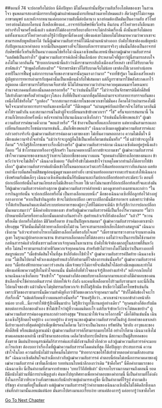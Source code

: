 ##ตอนที่ 74 จะปอกหรือไม่ปอก นี่คือปัญหา
มีไม่กี่คนเท่านั้นที่รู้ความลับเรื่องโลหิตของเขา ในสวนโจว ขุนพลมารสองสามีภรรยากับผู้เฒ่าเผ่าพ่อมดมังกรเทียนล้วนตายไปหมดแล้ว สัตว์อสูรก็ไม่อาจพูดภาษามนุษย์ และหลังจากหนานเค่อบอกความลับนี้ต่อบิดานาง นางย่อมต้องปิดมันเป็นความลับ สวีโหย่วหรงย่อมไม่บอกใครแน่ ก็เหลือเพียงแค่...อาจารย์กับศิษย์พี่อวี๋เหริน
คืนก่อน สวีโหย่วหรงก็เตือนเขาอย่างจริงใจมาครั้งหนึ่งแล้ว แต่เขาก็ไม่ต้องการหรือบางทีอาจจะไม่กล้าคิดเรื่องนี้ ดังนั้นเขาจึงไม่ตอบ
แต่ทั้งเขาและสวีโหย่วหรงต่างก็รู้ดีว่าปัญหานี้ยังคงอยู่ เพียงแค่เขาไม่ตอบไม่ได้หมายความว่าพวกเขาจะสามารถหลับหูหลับตาได้
วันนี้ผู้เฒ่าความลับสวรรค์ก็ได้ฉีกม่านหน้าต่างออก บังคับให้เขาต้องเผชิญหน้ากับปัญหาและหาคำตอบ
หากนี่เป็นหลุมพรางที่จะใช้ลอบสังหารราชามารจริงๆ เช่นนั้นก็ต้องเป็นอาจารย์กับศิษย์พี่อวี๋เหรินที่เป็นคนวางแผนใช่หรือไม่
เฉินฉางเซิงพลันเงยหน้าขึ้นถามผู้เฒ่าความลับสวรรค์ “ผลลัพธ์เป็นอย่างไร”
ผู้เฒ่าความลับสวรรค์เลิกคิ้วขึ้นเล็กน้อย ประหลาดใจที่ผู้เยาว์ผู้นี้สามารถสงบใจลงได้ในเวลาอันสั้น
“ข้าบอกก่อนหน้านี้แล้วว่าเมื่อราชามารกลับถึงเมืองเสวี่ยเหล่า เขาก็ได้รับบาดเจ็บสาหัสแล้ว”
“ข้าพูดถึงทั้งสองฝ่าย”
“จักรพรรดิขาวก็ได้รับบาดเจ็บไม่น้อย เขาต้องใช้เวลาอย่างน้อยหลายปีในการฟื้นฟู แต่อาการบาดเจ็บของราชามารนั้นรุนแรงกว่ามาก”
“จากที่ข้ารู้มา ในเมืองเสวี่ยเหล่า ผู้บัญชาการทหารเผ่ามารกับชุดดำนั้นเป็นเหมือนน้ำกับไฟเสมอมา แต่ก็ถูกราชามารใช้พลังสะกดเอาไว้อยู่ตลอด เมื่อราชามารได้รับบาดเจ็บสาหัส นี่ไม่ได้หมายความว่าอำนาจควบคุมแดนมารโดยเฉพาะอำนาจสะกดคนทั้งสองนั้นลดลงหรอกหรือ”
“จะว่าเช่นนั้นก็ได้”
“ไม่ว่าจะเป็นจักรพรรดินีศักดิ์สิทธิ์ ใต้เท้าสังฆราชหรือตัวท่านผู้อาวุโสเอง สิ่งที่ที่เป็นห่วงมากที่สุดก็คือเผ่ามารจะทำลายการบรรจบกันของเหนือใต้ใช่หรือไม่”
“ถูกต้อง”
“หากสถานการณ์ภายในของพวกเขาไม่มั่นคง ก็คาดได้ว่าเผ่ามารคงไม่มีจิตใจจะมาทำลายการบรรจบกันของเหนือใต้”
“ก็มีเหตุผล”
“เผ่ามนุษย์กับเผ่าปีศาจก็จะได้รับเวลาอันมีค่าให้รวมตัวกัน และสถานการณ์ในต้าลู่ก็จะเปลี่ยนมาเข้าข้างพวกเรา”
“ใช่”
ครั้นจบการสนทนานี้ ในสวนก็เงียบลงอีกครั้งหนึ่ง
หลังจากผ่านไปนานเฉินฉางเซิงก็กล่าว “ถ้าเช่นนั้นก็เพียงพอแล้ว”
ผู้เฒ่าความลับสวรรค์ขมวดคิ้วถาม “พอแล้วหรือ”
“ใช่ ข้าอาจเป็นเหยื่อและเกือบตาย แต่หากมันสามารถแลกเปลี่ยนกับผลประโยชน์มากมายเช่นนี้...มันก็เพียงพอแล้ว”
เฉินฉางเซิงมองดูผู้เฒ่าความลับสวรรค์และกล่าวอย่างจริงจัง
ผู้เฒ่าความลับสวรรค์มองดวงตาของเขา ไม่เห็นความหลอกลวง ความไม่เต็มใจ มีเพียงแต่ความจริงใจเท่านั้น
“แม้ว่าเจ้าจะถูกผู้อื่นใช้เป็นเหยื่อก็ตามเช่นนั้นหรือ”
“ใช่ แม้ว่าข้าจะถูกใช้ก็ตาม”
“เจ้าไม่รู้สึกโกรธเพราะเรื่องนี้บ้างหรือ” ผู้เฒ่าความลับสวรรค์ถาม
เฉินฉางเซิงคิดอยู่ครู่หนึ่งแล้วก็ตอบ “ใช่ ข้าโกรธมากหรืออาจรู้สึกเศร้า ในอนาคตหากมีโอกาสข้าจะถามเขา”
ผู้เฒ่าความลับสวรรค์เข้าใจความหมายของเขาและรู้ว่าเขาจะไม่บอกชื่อของคนวางแผน “ทุกคนต่างก็มีทางเลือกของตนเอง ข้าหวังว่าเจ้าจะไม่เสียใจ”
เฉินฉางเซิงตอบ “อันที่จริงข้าไม่เคยเข้าใจว่าเหตุใดพวกท่านถึงได้อยากให้ข้าเลือก”
ผู้เฒ่าความลับสวรรค์ผลักมือเข้าไปในหมอกและคว้าตะกร้าใส่ผลท้อออกมาราวกับเล่นกล
ผลท้อเหล่านี้อวบอิ่มสดใหม่สีชมพูอ่อนนุ่มดูชวนมองอย่างยิ่ง
เขานำผลท้อออกมาจากตะกร้าและส่งให้เฉินฉางเซิงพร้อมกับมีดเล็กๆ
เฉินฉางเซิงเห็นเช่นนั้นก็รับมีดมาและเริ่มปอกเปลือกท้ออย่างระมัดระวัง
ตอนที่ปอกเปลือกท้อนั้นในสวนเงียบสงบไม่มีเสียงอะไรเลย ใช้เวลาไม่นานเขาก็ปอกเปลือกท้อเสร็จและส่งมันให้ผู้เฒ่าความลับสวรรค์อย่างสุภาพ
ผู้เฒ่าความลับสวรรค์ส่ายหน้า มองดูเขาอย่างเฉยชาและกล่าว “ในการกินลูกท้อนั้น จะปอกเปลือกหรือไม่ เป็นทางเลือกแบบหนึ่ง”
มือของเฉินฉางเซิงที่ถือลูกท้อไว้ค้างอยู่กลางอากาศ
“หากเป็นข้ากินลูกท้อ ข้าจะไม่ปอกเปลือก เพราะเปลือกนั้นมีสารอาหาร แต่เพราะว่าข้าคิดว่าใต้เท้าเป็นคนกินและคิดถึงระบบย่อยอาหารของผู้อาวุโสที่ไม่ค่อยจะดีนัก ข้าจึงรู้สึกว่าการปอกเปลือกนั้นเหมาะสมกว่า”
นี่คือคำอธิบายของเขา
สำหรับผู้เฒ่าความลับสวรรค์นี่เป็นเรื่องไร้ความหมาย
“ไม่ว่าเป้าหมายคือใครหรือทางเลือกนั้นแตกต่างกันอย่างไร สุดท้ายแล้วเจ้าก็ยังต้องเลือก”
“แล้ว?”
“หวานหรือเค็ม ปอกหรือไม่ปอก มีชีวิตหรือตาย ล้วนเป็นปัญหาเสมอมา”
ผู้เฒ่าความลับสวรรค์มองตาเขาน้ำเสียงสุขุม “ชีวิตนั้นเต็มไปด้วยทางเลือกนับไม่ถ้วน ใครจะสามารถหลีกเลี่ยงได้อย่างสมบูรณ์”
เฉินฉางเซิงถาม “แล้วจะทำอย่างไรหากไม่มีทางเลือกใดที่ตรงกับใจเลย”
“เมื่อราชามารขวางทางเจ้าบนทางเดินภูเขา ในฐานะผู้ปกครองหานซาน ข้าสามารถเลือกตอบโต้ได้สองทาง แต่ไม่ว่าจะเป็นการเปิดใช้งานค่ายกลหินสวรรค์แล้วกักขังเขารวมถึงพวกเจ้าทุกคนในหานซาน บังคับให้เจ้าต้องตกอยู่ในสภาพที่สิ้นหวัง หรือ ไม่สนใจราชามารแล้วช่วยชีวิตพวกเจ้าทุกคนก่อน สำหรับข้าไม่ว่าทางใดก็ไม่นับว่าเป็นทางออกที่สมบูรณ์แบบ”
“เมื่อข้าตัดสินใจในที่สุด ข้าก็ยังต้องใช้หัวใจ” ผู้เฒ่าความลับสวรรค์ปิดท้าย
เฉินฉางเซิงถาม “ไม่เป็นไปตามใจตัวเองแต่สุดท้ายแล้วก็ยังทำตามที่ใจต้องการเช่นนั้นหรือ”
ผู้เฒ่าความลับสวรรค์ตอบ “เมื่อท้องฟ้าทลายดวงดาวร่วงหล่น เมื่อเจ้าพบว่าไม่อาจที่จะตัดสินใจได้อย่างมีเหตุผลและทำได้เพียงแค่พึ่งพาความรู้สึกในหัวใจตอนนั้น นั่นคือสิ่งที่หัวใจของเจ้ารู้สึกอย่างแท้จริง”
หลังจากเงียบไปนานเฉินฉางเซิงก็ตอบ “ข้าเข้าใจ”
“ทุกคนต่างก็ต้องพบกับทางเลือกมากมายและต่างก็มีคำตอบของตน ข้าเลือกที่จะใช้ค่ายกลหินสวรรค์ ปล่อยให้เจ้า ถังถัง และคนที่เหลือตายไปร่วมกับราชามาร และนี่ก็เป็นไปตามใจของข้า แม้ว่ามันจะไม่ยุติธรรมกับพวกเจ้า ข้าก็ไม่รู้สึกผิด ข้าเชื่อว่าไม่มีใครโทษข้าเช่นกัน เพราะชีวิตของราชามารนั้นมีความสำคัญยิ่งกว่าชีวิตของพวกเจ้าทุกคนรวมกัน”
“ข้าก็ไม่คับข้องใจอะไรกับเรื่องนี้”
“แม้แต่กับคนที่วางแผนอย่างนั้นหรือ”
“ข้าแค่รู้สึกว่า...พวกเขาน่าจะบอกข้าล่วงหน้าสักหน่อย บางที...นี่อาจทำให้ข้ารู้สึกดีขึ้นมาบ้าง ไม่รู้สึกว่าถูกใช้งานอยู่อย่างเดียว”
“ทุกคนต่างก็ต้องรับผิดชอบต่อการเลือกของตัวเอง ข้าไม่เข้าใจว่าผู้ที่วางแผนคิดอะไร แต่กับเจ้าข้าหวังว่าจะได้ชดเชยบ้าง”
ผู้เฒ่าความลับสวรรค์มองดูเขาและกล่าวอย่างสุขุม “ข้าแนะนำให้เจ้าฉวยโอกาสนี้”
เมื่อได้ยินเช่นนั้น เฉินฉางเซิงก็รู้สึกตกใจอยู่บ้าง งงงวยอยู่บ้าง
ด้วยฐานะของผู้เฒ่าความลับสวรรค์ในต้าลู่ ถ้อยคำของเขาเหล่านี้เย้ายวนอย่างที่สุดต่อผู้บำเพ็ญเพียรคนใดก็ตาม
ไม่ว่าจะเป็นเงินทอง ทรัพย์สิน วิชาลับ อาวุธและของศักดิ์สิทธิ์ หรือแม้แต่ภูเขาแม่น้ำ ผู้เฒ่าความลับสวรรค์ก็สามารถมอบให้ได้
อย่างไรก็ตาม เฉินฉางเซิงไม่ขาดแคลนของเหล่านี้ เขามีวิชาดาบสองท่อน เคล็ดวิชาลับกระบี่หลีซาน มีสถานะเป็นผู้สืบทอดของสังฆราช มีแผ่นป้ายอนุสรณ์คัมภีร์สวรรค์และยังมีถังซานสือลิ่วอีกด้วย
แล้วผู้เฒ่าความลับสวรรค์จะมอบอะไรแก่เขา ต้องบอกว่าเรื่องใดที่ผู้เฒ่าความลับสวรรค์โดดเด่นที่สุด
ก็คือปัญญา ประสบการณ์ ความเข้าใจในโลก ความลับนับไม่ถ้วนที่คนอื่นไม่ทราบ
“ข้าอยากจะขอให้ใต้เท้าช่วยตอบคำถามสักสองสามข้อ”
เฉินฉางเซิงตัดสินใจแล้วเมื่อกล่าวกับผู้เฒ่าความลับสวรรค์
คำตอบนี้ย่อมไม่เหนือการคาดเดาของผู้เฒ่าความลับสวรรค์ เขายิ้มเล็กน้อย รอยย่นบนใบหน้าลึกลงกว่าเดิม
“ข้าคือใคร”
นี่คือคำถามแรกของเฉินฉางเซิง
นี่เป็นคำถามที่สามจากท้ายของ ‘บทกวีวิถีลัทธิเต๋า’
นับจากโบราณกาลมาจนถึงตอนนี้ ยอดฝีมือนับไม่ถ้วนที่มีการบำเพ็ญสูงส่ง ค้นหาไปทุกทิศทางเพื่อหาคำตอบของคำถามนี้
นี่เป็นคำถามที่โด่งดังยิ่งในการโต้วาทีระหว่างสังฆราชและกับนักปราชญ์เผ่ามารทงกู่ซือ
นี่เป็นคำถามที่ไร้รูป คำถามเชิงปรัชญา คำถามที่อยู่ในชั้นเต๋า
แต่ผู้เฒ่าความลับสวรรค์รู้ว่าคำถามของเฉินฉางเซิงนั้นไม่ได้คิดลึกซึ้งเฉกเช่นที่กล่าวมานั้นเลยแม้แต่น้อย มันตรงไปตรงมาและเรียบง่าย
เขาแค่ต้องการรู้ แค่อยากรู้ว่าเขาคือใคร


[Go To Next Chapter]( ./584.md)